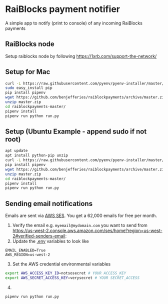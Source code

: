 # RaiBlocks payment notifier
A simple app to notify (print to console) of any incoming RaiBlocks payments

## RaiBlocks node
Setup raiblocks node by following https://1xrb.com/support-the-network/

## Setup for Mac
```bash
curl -L https://raw.githubusercontent.com/pyenv/pyenv-installer/master/bin/pyenv-installer | bash
sudo easy_install pip
pip install pipenv
wget https://github.com/benjefferies/raiblockpayments/archive/master.zip
unzip master.zip
cd raiblockpayments-master/
pipenv install
pipenv run python run.py
```

## Setup (Ubuntu Example - append sudo if not root)
```bash
apt update
apt install python-pip unzip
curl -L https://raw.githubusercontent.com/pyenv/pyenv-installer/master/bin/pyenv-installer | bash
pip install pipenv
wget https://github.com/benjefferies/raiblockpayments/archive/master.zip
unzip master.zip
cd raiblockpayments-master/
pipenv install
pipenv run python run.py
```

## Sending email notifications
Emails are sent via [AWS SES](https://aws.amazon.com/ses/). You get a 62,000 emails for free per month.
1. Verify the email e.g. `myemail@mydomain.com` you want to send from https://us-west-2.console.aws.amazon.com/ses/home?region=us-west-2#verified-senders-email:
2. Update the [.env](.env) variables to look like
```
EMAIL_ENABLED=True
AWS_REGION=us-west-2
```
3. Set the AWS credential environmental variables
```bash
export AWS_ACCESS_KEY_ID=notsosecret # YOUR ACCESS_KEY
export AWS_SECRET_ACCESS_KEY=verysecret # YOUR SECRET_ACCESS
```
4.
```bash
pipenv run python run.py
```